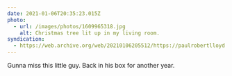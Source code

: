 ```yaml
---
date: 2021-01-06T20:35:23.015Z
photo:
  - url: /images/photos/1609965318.jpg
    alt: Christmas tree lit up in my living room.
syndication:
  - https://web.archive.org/web/20210106205512/https://paulrobertlloyd.com/photos/1609965323/
---
```

Gunna miss this little guy. Back in his box for another year.
